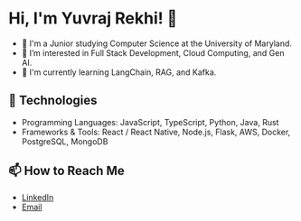 # Hi, I'm Yuvraj Rekhi! 👋

- 🚀 I'm a Junior studying Computer Science at the University of Maryland.
- 👀 I’m interested in Full Stack Development, Cloud Computing, and Gen AI.
- 🌱 I'm currently learning LangChain, RAG, and Kafka.
## 🔧 Technologies
- Programming Languages: JavaScript, TypeScript, Python, Java, Rust
- Frameworks & Tools: React / React Native, Node.js, Flask, AWS, Docker, PostgreSQL, MongoDB

## 📫 How to Reach Me
- [LinkedIn](https://www.linkedin.com/in/yuvraj-rekhi/)
- [Email](mailto:yrekhi@umd.edu)

<!--
**Yuvraj-R/Yuvraj-R** is a ✨ _special_ ✨ repository because its `README.md` (this file) appears on your GitHub profile.

Here are some ideas to get you started:

- 🔭 I’m currently working on ...
- 🌱 I’m currently learning ...
- 👯 I’m looking to collaborate on ...
- 🤔 I’m looking for help with ...
- 💬 Ask me about ...
- 📫 How to reach me: ...
- 😄 Pronouns: ...
- ⚡ Fun fact: ...
-->
